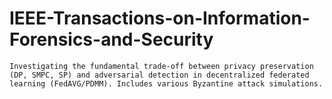# IEEE-Transactions-on-Information-Forensics-and-Security
    Investigating the fundamental trade-off between privacy preservation (DP, SMPC, SP) and adversarial detection in decentralized federated learning (FedAVG/PDMM). Includes various Byzantine attack simulations.
